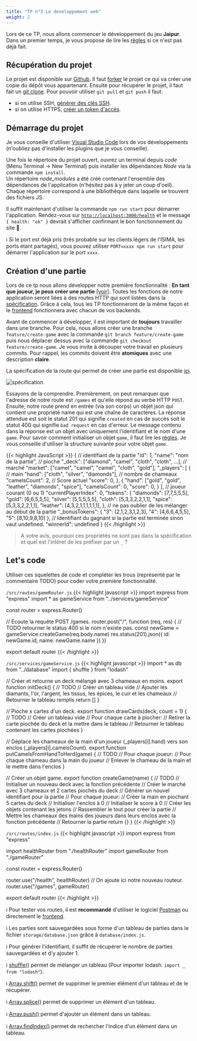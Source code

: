 ```yaml
---
title: "TP n°3 Le developpement web"
weight: 2
---
```


Lors de ce TP, nous allons commencer le développement du jeu **Jaipur**. Dans un premier temps, je vous propose de lire les [règles](/jaipur/travaux_pratiques/#r%C3%A8gles) si ce n'est pas déjà fait.

## Récupération du projet

Le projet est disponible sur [Github](https://github.com/JulienUsson/jaipur-backend-starter). Il faut [forker](https://docs.github.com/en/get-started/quickstart/fork-a-repo#forking-a-repository) le projet ce qui va créer une copie du dépôt vous appartenant. Ensuite pour récupérer le projet, il faut fait un [git clone](https://docs.github.com/en/repositories/creating-and-managing-repositories/cloning-a-repository#cloning-a-repository). Pour pouvoir utiliser `git pull` et `git push` il faut: 
 * si on utilise SSH, [générer des clés SSH](https://docs.github.com/en/authentication/connecting-to-github-with-ssh/generating-a-new-ssh-key-and-adding-it-to-the-ssh-agent). 
 * si on utilise HTTPS, [créer un token d'accès](https://docs.github.com/en/authentication/keeping-your-account-and-data-secure/creating-a-personal-access-token).

## Démarrage du projet

Je vous conseille d'utiliser [Visual Studio Code](/annexes/vscode/) lors de vos développements (n'oubliez pas d'installer les plugins que je vous conseille).

Une fois le répertoire du projet ouvert, ouvrez un terminal depuis *code* (Menu Terminal -> New Terminal) puis installer les dépendances *Node* via la commande `npm install`.<br/>
Un répertoire *node_modules* a été créé contenant l'ensemble des dépendances de l'application (n'hésitez pas à y jeter un coup d'oeil). Chaque répertoire correspond à une bibliothèque dans laquelle se trouvent des fichiers JS.

Il suffit maintenant d'utiliser la commande `npm run start` pour démarrer l'application. Rendez-vous sur [`http://localhost:3000/health`](http://localhost:3000/health) et le message `{ health: "ok" }` devrait s'afficher confirmant le bon fonctionnement du site 🎉.

ℹ️ Si le port est déjà pris (très probable sur les clients légers de l'ISIMA, les ports étant partagés), vous pouvez utiliser `PORT=xxxx npm run start` pour démarrer l'application sur le port `xxxx`.


## Création d'une partie

Lors de ce tp nous allons développer notre première fonctionnalité : **En tant que joueur, je peux créer une partie** [[voir]](/jaipur/travaux_pratiques/#tp4-en-tant-que-joueur-je-peux-créer-une-partie-apihttpsjaipur-apiussonmeapi-game-creategame). Toutes les fonctions de notre application seront liées à des routes HTTP qui sont listées dans la [spécification](https://jaipur-api.usson.me/). Grâce à cela, tous les TP fonctionneront de la même façon et le [frontend](https://jaipur.usson.me/) fonctionnera avec chacun de vos backends.


Avant de commencer à développer, il est important de **toujours** travailler dans une branche. Pour cela, nous allons créer une branche `feature/create-game` avec la commande `git branch feature/create-game` puis nous déplacer dessus avec la commande `git checkout feature/create-game`. Je vous invite à découper votre travail en plusieurs commits. Pour rappel, les commits doivent être **atomiques** avec une description **claire**.


La spécification de la route qui permet de créer une partie est disponible [ici](https://jaipur-api.usson.me/#api-Game-createGame). 

![spécification](/dev_web/swagger.png)

Essayons de la comprendre. Premièrement, on peut remarquer que l'adresse de notre route est `/games` et qu'elle répond au verbe HTTP `POST`. Ensuite, notre route prend en entrée (via son corps) un objet json qui contient une propriété name qui est une chaîne de caractères.
 La réponse attendue est soit le statut 201 qui signifie `created` en cas de succès soit le statut 400 qui signifie `bad request` en cas d'erreur. Le message contenu dans la réponse est un objet avec uniquement l'identifiant et le nom d'une `game`. Pour savoir comment initialiser un objet `game`, il faut lire les [règles](/jaipur/travaux_pratiques/#r%C3%A8gles). Je vous conseille d'utiliser la structure suivante pour votre objet `game`.

{{< highlight JavaScript >}}
{
    // identifiant de la partie
    "id": 1,
    "name": "nom de la partie",
    // pioche
    "_deck": ["diamond", "camel", "cloth", "cloth", ...],
    // marché
    "market": ["camel", "camel", "camel", "cloth", "gold"],
    "_players": [
        {
            // main
            "hand": ["cloth", "silver", "diamonds"],
            // nombre de chameaux
            "camelsCount": 2, 
            // Score actuel
            "score": 0,
        },
        {
            "hand": ["gold", "gold", "leather", "diamonds", "spice"],
            "camelsCount": 0,
            "score": 0,
        }
    ],
    // joueur courant (0 ou 1)
    "currentPlayerIndex": 0,
    "tokens": {
        "diamonds": [7,7,5,5,5],
        "gold": [6,6,5,5,5],
        "silver": [5,5,5,5,5],
        "cloth": [5,3,3,2,2,1,1],
        "spice": [5,3,3,2,2,1,1],
        "leather": [4,3,2,1,1,1,1,1,1],
    },
    // ne pas oublier de les mélanger au début de la partie
    "_bonusTokens": {
        "3": [2,1,2,3,1,2,3],
        "4": [4,6,6,4,5,5],
        "5": [8,10,9,8,10]
    },
    // Identifiant du gagnant si la partie est terminée sinon vaut undefined.
    "winnerId": undefined
}
{{< /highlight >}}

> A votre avis, pourquoi ces propriétés ne sont pas dans la spécification et quel est l'intêret de les préfixer par un `_` ?

## Let's code

Utiliser ces squelettes de code et compléter les trous (représenté par le commentaire TODO) pour coder votre première fonctionnalité.

`/src/routes/gameRouter.js`
{{< highlight javascript >}}
import express from "express"
import * as gameService from "../services/gameService"

const router = express.Router()

// Ecoute la requête POST /games.
router.post("/", function (req, res) {
  // TODO retourner le status 400 si le nom n'existe pas.
  const newGame = gameService.createGame(req.body.name)
  res.status(201).json({ id: newGame.id, name: newGame.name })
})

export default router
{{< /highlight >}}

`/src/services/gameService.js`
{{< highlight javascript >}}
import * as db from "../database"
import { shuffle } from "lodash"

// Créer et retourne un deck mélangé avec 3 chameaux en moins.
export function initDeck() {
  // TODO
  // Créer un tableau vide
  // Ajouter les diamants, l'or, l'argent, les tissus, les épices, le cuir et les chameaux
  // Retourner le tableau remplis
  return []
}

// Pioche x cartes d'un deck.
export function drawCards(deck, count = 1) {
  // TODO
  // Créer un tableau vide
  // Pour chaque carte à piocher:
  //  Retirer la carte piochée du deck et la mettre dans le tableau
  // Retourner le tableau contenant les cartes piochées
}

// Déplace les chameaux de la main d'un joueur (_players[i].hand) vers son enclos (_players[i].camelsCount).
export function putCamelsFromHandToHerd(game) {
  // TODO
  // Pour chaque joueur:
  //  Pour chaque chameau dans la main du joueur
  //  Enlever le chameau de la main et le mettre dans l'enclos
}

// Créer un objet game.
export function createGame(name) {
  // TODO
  // Initialiser un nouveau deck avec la fonction précédente
  // Créer le marché avec 3 chameaux et 2 cartes piochés du deck
  // Générer un nouvel identifiant pour la partie
  // Pour chaque joueur:
  //  Créer la main en piochant 5 cartes du deck
  //  Initialiser l'enclos à 0
  //  Initialiser le score à 0
  // Créer les objets contenant les jetons
  // Rassembler le tout pour créer la partie
  // Mettre les chameaux des mains des joueurs dans leurs enclos avec la fonction précédente
  // Retourner la partie 
  return {}
}
{{< /highlight >}}

`/src/routes/index.js`
{{< highlight javascript >}}
import express from "express"

import healthRouter from "./healthRouter"
import gameRouter from "./gameRouter"

const router = express.Router()

router.use("/health", healthRouter)
// On ajoute ici notre nouveau routeur.
router.use("/games", gameRouter)

export default router
{{< /highlight >}}

ℹ️ Pour tester vos routes, il est **recommandé** d'utiliser le logiciel [Postman](/annexes/postman/) ou directement le [frontend](https://jaipur.usson.me/).

ℹ️ Les parties sont sauvegardées sous forme d'un tableau de parties dans le fichier `storage/database.json` grâce à `database/index.js`.

ℹ️ Pour générer l'identifiant, il suffit de récupérer le nombre de parties sauvegardées et d'y ajouter 1.

ℹ️ [shuffle()](https://lodash.com/docs/4.17.15#shuffle) permet de mélanger un tableau (Pour importer lodash: `import _ from "lodash"`).

ℹ️ [Array.shift()](https://developer.mozilla.org/en-US/docs/Web/JavaScript/Reference/Global_Objects/Array/shift) permet de supprimer le premier élément d'un tableau et de le récupérer.

ℹ️ [Array.splice()](https://developer.mozilla.org/en-US/docs/Web/JavaScript/Reference/Global_Objects/Array/splice) permet de supprimer un élément d'un tableau.

ℹ️ [Array.push()](https://developer.mozilla.org/en-US/docs/Web/JavaScript/Reference/Global_Objects/Array/push) permet d'ajouter un élément dans un tableau.

ℹ️ [Array.findIndex()](https://developer.mozilla.org/en-US/docs/Web/JavaScript/Reference/Global_Objects/Array/findIndex) permet de rechercher l'indice d'un élément dans un tableau.

